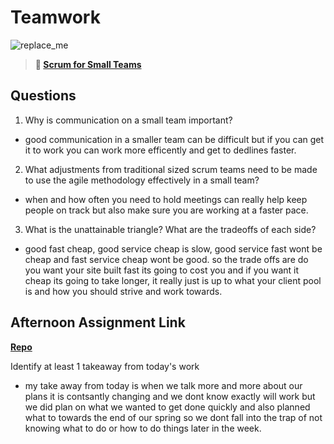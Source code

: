 # Teamwork

![replace_me](https://codeworks.blob.core.windows.net/public/assets/img/illustrations/placeholder.svg)

> **📖 [Scrum for Small Teams](https://codeworksacademy.com/fs-student-guide/resources/wk8-9/02-Scrum-For-Small-Teams)**

## Questions

1. Why is communication on a small team important?

- good communication in a smaller team can be difficult but if you can get it to work you can work more efficently and get to dedlines faster.

2. What adjustments from traditional sized scrum teams need to be made to use the agile methodology effectively in a small team?

- when and how often you need to hold meetings can really help keep people on track but also make sure you are working at a faster pace.

3. What is the unattainable triangle? What are the tradeoffs of each side?

- good fast cheap, good service cheap is slow, good service fast wont be cheap and fast service cheap wont be good. so the trade offs are do you want your site built fast its going to cost you and if you want it cheap its going to take longer, it really just is up to what your client pool is and how you should strive and work towards.

## Afternoon Assignment Link

**[Repo](https://github.com/Andrew-Greenlaw/<ASSIGNMENT_REPO>)**

Identify at least 1 takeaway from today's work

- my take away from today is when we talk more and more about our plans it is contsantly changing and we dont know exactly will work but we did plan on what we wanted to get done quickly and also planned what to towards the end of our spring so we dont fall into the trap of not knowing what to do or how to do things later in the week.
